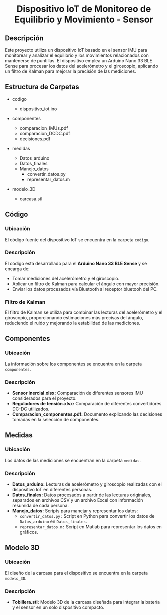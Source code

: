 
<div align="Center">
  <h1 align="Center">Dispositivo IoT de Monitoreo de Equilibrio y Movimiento - Sensor</h1>
  <p float="left">
  </p>
</div>

## Descripción
Este proyecto utiliza un dispositivo IoT basado en el sensor IMU para monitorear y analizar el equilibrio y los movimientos relacionados con mantenerse de puntillas. El dispositivo emplea un Arduino Nano 33 BLE Sense para procesar los datos del acelerómetro y el giroscopio, aplicando un filtro de Kalman para mejorar la precisión de las mediciones.

## Estructura de Carpetas
- codigo
  - dispositivo_iot.ino

- componentes
  - comparacion_IMUs.pdf
  - comparacion_DCDC.pdf
  - decisiones.pdf

- medidas
  - Datos_arduino
  - Datos_finales
  - Manejo_datos
    - convertir_datos.py
    - representar_datos.m

- modelo_3D
   - carcasa.stl

## Código
### Ubicación
El código fuente del dispositivo IoT se encuentra en la carpeta `codigo`.

### Descripción
El código está desarrollado para el **Arduino Nano 33 BLE Sense** y se encarga de:
- Tomar mediciones del acelerómetro y el giroscopio.
- Aplicar un filtro de Kalman para calcular el ángulo con mayor precisión.
- Enviar los datos procesados vía Bluetooth al receptor bluetooh del PC.

### Filtro de Kalman
El filtro de Kalman se utiliza para combinar las lecturas del acelerómetro y el giroscopio, proporcionando estimaciones más precisas del ángulo, reduciendo el ruido y mejorando la estabilidad de las mediciones.

## Componentes
### Ubicación
La información sobre los componentes se encuentra en la carpeta `componentes`.

### Descripción
- **Sensor inercial.xlsx:** Comparación de diferentes sensores IMU considerados para el proyecto.
- **Reguladores de tensión.xlsx:** Comparación de diferentes convertidores DC-DC utilizados.
- **Comparacion_componentes.pdf:** Documento explicando las decisiones tomadas en la selección de componentes.

## Medidas
### Ubicación
Los datos de las mediciones se encuentran en la carpeta `medidas`.

### Descripción
- **Datos_arduino:** Lecturas de acelerómetro y giroscopio realizadas con el dispositivo IoT en diferentes personas.
- **Datos_finales:** Datos procesados a partir de las lecturas originales, separados en archivos CSV y un archivo Excel con información resumida de cada persona.
- **Manejo_datos:** Scripts para manejar y representar los datos:
  - `convertir_datos.py:` Script en Python para convertir los datos de `Datos_arduino` en `Datos_finales`.
  - `representar_datos.m:` Script en Matlab para representar los datos en gráficos.

## Modelo 3D
### Ubicación
El diseño de la carcasa para el dispositivo se encuentra en la carpeta `modelo_3D`.

### Descripción
- **Tobillera.stl:** Modelo 3D de la carcasa diseñada para integrar la batería y el sensor en un solo dispositivo compacto.

